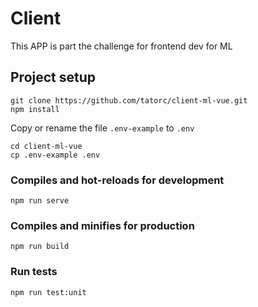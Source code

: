 # Client
This APP is part the challenge for frontend dev for ML

## Project setup
```
git clone https://github.com/tatorc/client-ml-vue.git
npm install
```
Copy or rename the file `.env-example` to `.env`
```
cd client-ml-vue
cp .env-example .env
```

### Compiles and hot-reloads for development
```
npm run serve
```

### Compiles and minifies for production
```
npm run build
```

### Run tests
```
npm run test:unit
```
